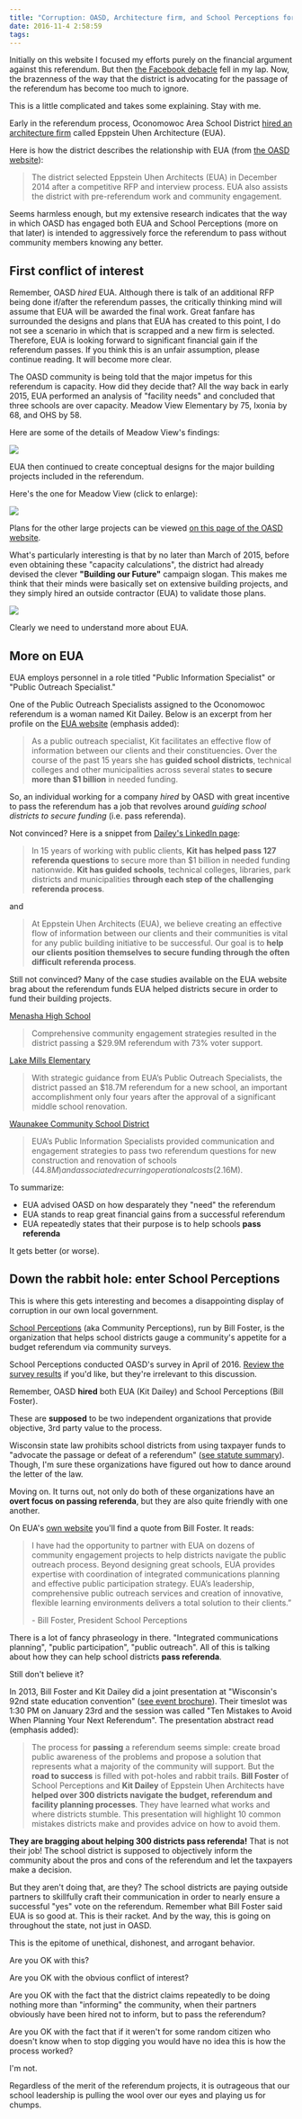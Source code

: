 ```yaml
---
title: "Corruption: OASD, Architecture firm, and School Perceptions force referendum"
date: 2016-11-4 2:58:59
tags:
---
```


Initially on this website I focused my efforts purely on the financial argument against this referendum. But then [the Facebook debacle](/news/Effort-to-suppress-opposing-views-on-referendum/) fell in my lap. Now, the brazenness of the way that the district is advocating for the passage of the referendum has become too much to ignore. 

This is a little complicated and takes some explaining. Stay with me.

Early in the referendum process, Oconomowoc Area School District [hired an architecture firm](http://archive.lakecountrynow.com/news/oconomowocfocus/research-group-finds-three-schools-in-the-oconomowoc-area-school-district-are-over-capacity-b9945994-295888571.html) called Eppstein Uhen Architecture (EUA). 

Here is how the district describes the relationship with EUA (from [the OASD website](http://www.oasd.k12.wi.us/page.cfm?p=6584)): 

> The district selected Eppstein Uhen Architects (EUA) in December 2014 after a competitive RFP and interview process. EUA also assists the district with pre-referendum work and community engagement.

Seems harmless enough, but my extensive research indicates that the way in which OASD has engaged both EUA and School Perceptions (more on that later) is intended to aggressively force the referendum to pass without community members knowing any better.

## First conflict of interest

Remember, OASD *hired* EUA. Although there is talk of an additional RFP being done if/after the referendum passes, the critically thinking mind will assume that EUA will be awarded the final work. Great fanfare has surrounded the designs and plans that EUA has created to this point, I do not see a scenario in which that is scrapped and a new firm is selected. Therefore, EUA is looking forward to significant financial gain if the referendum passes. If you think this is an unfair assumption, please continue reading. It will become more clear. 

The OASD community is being told that the major impetus for this referendum is capacity. How did they decide that? All the way back in early 2015, EUA performed an analysis of "facility needs" and concluded that three schools are over capacity. Meadow View Elementary by 75, Ixonia by 68, and OHS by 58.

Here are some of the details of Meadow View's findings:

<a href="/images/eua-capacity-ohs-summary-compressor.jpg" target="_blank"><img src="/images/eua-capacity-ohs-summary-compressor.jpg" class="u-max-full-width" /></a>

EUA then continued to create conceptual designs for the major building projects included in the referendum. 

Here's the one for Meadow View (click to enlarge):

<a href="/images/meadowview-plan-markup.jpg" target="_blank"><img src="/images/meadowview-plan-markup.jpg" class="u-max-full-width" /></a>

Plans for the other large projects can be viewed [on this page of the OASD website](http://www.oasd.k12.wi.us/page.cfm?p=8732).

What's particularly interesting is that by no later than March of 2015, before even obtaining these "capacity calculations", the district had already devised the clever **"Building our Future"** campaign slogan. This makes me think that their minds were basically set on extensive building projects, and they simply hired an outside contractor (EUA) to validate those plans.

<a href="/images/eua-capacity-cover-markup-compressor.jpg" target="_blank"><img src="/images/eua-capacity-cover-markup-compressor.jpg" class="u-max-full-width" /></a>

Clearly we need to understand more about EUA.

## More on EUA

EUA employs personnel in a role titled "Public Information Specialist" or "Public Outreach Specialist." 

One of the Public Outreach Specialists assigned to the Oconomowoc referendum is a woman named Kit Dailey. Below is an excerpt from her profile on the [EUA website](http://www.eua.com/people/kit-dailey) (emphasis added):

> As a public outreach specialist, Kit facilitates an effective flow of information between our clients and their constituencies. Over the course of the past 15 years she has **guided school districts**, technical colleges and other municipalities across several states **to secure more than $1 billion** in needed funding.

So, an individual working for a company *hired* by OASD with great incentive to pass the referendum has a job that revolves around *guiding school districts to secure funding* (i.e. pass referenda).

Not convinced? Here is a snippet from [Dailey's LinkedIn page](https://www.linkedin.com/in/kit-dailey-6a923220):

> In 15 years of working with public clients, **Kit has helped pass 127 referenda questions** to secure more than $1 billion in needed funding nationwide. **Kit has guided schools**, technical colleges, libraries, park districts and municipalities **through each step of the challenging referenda process**.

and

> At Eppstein Uhen Architects (EUA), we believe creating an effective flow of information between our clients and their communities is vital for any public building initiative to be successful. Our goal is to **help our clients position themselves to secure funding through the often difficult referenda process**.

Still not convinced? Many of the case studies available on the EUA website brag about the referendum funds EUA helped districts secure in order to fund their building projects. 

[Menasha High School](http://www.eua.com/markets/projects/menasha-high-school)

> Comprehensive community engagement strategies resulted in the district passing a $29.9M referendum with 73% voter support.

[Lake Mills Elementary](http://www.eua.com/markets/projects/lake-mills-elementary-school?category=learn)

> With strategic guidance from EUA’s Public Outreach Specialists, the district passed an $18.7M referendum for a new school, an important accomplishment only four years after the approval of a significant middle school renovation.

[Waunakee Community School District](http://www.eua.com/markets/projects/waunakee-school-district?category=learn)

> EUA’s Public Information Specialists provided communication and engagement strategies to pass two referendum questions for new construction and renovation of schools ($44.8M) and associated recurring operational costs ($2.16M).

To summarize: 

- EUA advised OASD on how desparately they "need" the referendum
- EUA stands to reap great financial gains from a successful referendum
- EUA repeatedly states that their purpose is to help schools **pass referenda**

It gets better (or worse).

## Down the rabbit hole: enter School Perceptions

This is where this gets interesting and becomes a disappointing display of corruption in our own local government. 

[School Perceptions](https://www.schoolperceptions.com/) (aka Community Perceptions), run by Bill Foster, is the organization that helps school districts gauge a community's appetite for a budget referendum via community surveys. 

School Perceptions conducted OASD's survey in April of 2016. [Review the survey results](http://www.oasd.k12.wi.us/page.cfm?p=8492) if you'd like, but they're irrelevant to this discussion.

Remember, OASD **hired** both EUA (Kit Dailey) and School Perceptions (Bill Foster).

These are **supposed** to be two independent organizations that provide objective, 3rd party value to the process.

Wisconsin state law prohibits school districts from using taxpayer funds to "advocate the passage or defeat of a referendum" ([see statute summary](http://elections.wi.gov/sites/default/files/guideline/24/1258_referenda_pdf_49934.pdf)). Though, I'm sure these organizations have figured out how to dance around the letter of the law.

Moving on. It turns out, not only do both of these organizations have an **overt focus on passing referenda**, but they are also quite friendly with one another. 

On EUA's [own website](http://www.eua.com/practice/expertise/learn/public-outreach) you'll find a quote from Bill Foster. It reads:

> I have had the opportunity to partner with EUA on dozens of community engagement projects to help districts navigate the public outreach process. Beyond designing great schools, EUA provides expertise with coordination of integrated communications planning and effective public participation strategy.  EUA’s leadership, comprehensive public outreach services and creation of innovative, flexible learning environments delivers a total solution to their clients.”
>
> \- Bill Foster, President School Perceptions

There is a lot of fancy phraseology in there. "Integrated communications planning", "public participation", "public outreach". All of this is talking about how they can help school districts **pass referenda**.

Still don't believe it?

In 2013, Bill Foster and Kit Dailey did a joint presentation at "Wisconsin's 92nd state education convention" ([see event brochure](http://www.wasb.org/websites/convention/File/2013/2013_wednesday_printer_friendly.pdf)). Their timeslot was 1:30 PM on January 23rd and the session was called "Ten Mistakes to Avoid When Planning Your Next Referendum". The presentation abstract read (emphasis added):

> The process for **passing** a referendum seems simple: create broad public awareness of the problems and propose a solution that represents what a majority of the community will support. But the **road to success** is filled with pot-holes and rabbit trails. **Bill Foster** of School Perceptions and **Kit Dailey** of Eppstein Uhen Architects have **helped over 300 districts navigate the budget, referendum and facility planning processes**. They have learned what works and where districts stumble. This presentation will highlight 10 common mistakes districts make and provides advice on how to avoid them.

**They are bragging about helping 300 districts pass referenda!** That is not their job! The school district is supposed to objectively inform the community about the pros and cons of the referendum and let the taxpayers make a decision. 

But they aren't doing that, are they? The school districts are paying outside partners to skillfully craft their communication in order to nearly ensure a successful "yes" vote on the referendum. Remember what Bill Foster said EUA is so good at. This is their racket. And by the way, this is going on throughout the state, not just in OASD.

This is the epitome of unethical, dishonest, and arrogant behavior.    

Are you OK with this? 

Are you OK with the obvious conflict of interest?

Are you OK with the fact that the district claims repeatedly to be doing nothing more than "informing" the community, when their partners obviously have been hired not to inform, but to pass the referendum?

Are you OK with the fact that if it weren't for some random citizen who doesn't know when to stop digging you would have no idea this is how the process worked?

I'm not.

Regardless of the merit of the referendum projects, it is outrageous that our school leadership is pulling the wool over our eyes and playing us for chumps.